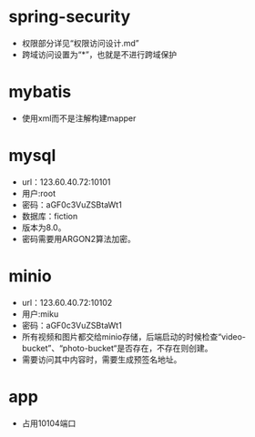 # spring-security
- 权限部分详见“权限访问设计.md”
- 跨域访问设置为“*”，也就是不进行跨域保护
# mybatis
- 使用xml而不是注解构建mapper
# mysql
- url：123.60.40.72:10101
- 用户:root
- 密码：aGF0c3VuZSBtaWt1
- 数据库：fiction
- 版本为8.0。
- 密码需要用ARGON2算法加密。
# minio
- url：123.60.40.72:10102
- 用户:miku
- 密码：aGF0c3VuZSBtaWt1
- 所有视频和图片都交给minio存储，后端启动的时候检查“video-bucket”、“photo-bucket“是否存在，不存在则创建。
- 需要访问其中内容时，需要生成预签名地址。
# app
- 占用10104端口